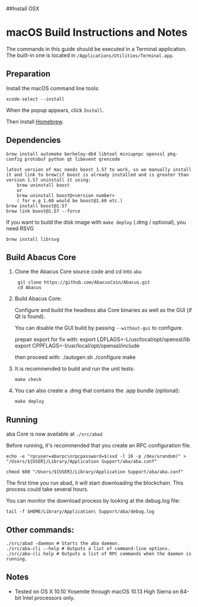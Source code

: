 ##Install OSX

macOS Build Instructions and Notes
====================================
The commands in this guide should be executed in a Terminal application.
The built-in one is located in `/Applications/Utilities/Terminal.app`.

Preparation
-----------
Install the macOS command line tools:

`xcode-select --install`

When the popup appears, click `Install`.

Then install [Homebrew](https://brew.sh).

Dependencies
----------------------

    brew install automake berkeley-db4 libtool miniupnpc openssl pkg-config protobuf python qt libevent qrencode
	
	latest version of mac needs boost 1.57 to work, so we manually install it and link to brew(if boost is already installed and is greater than version 1.57 uninstall it using: 
		brew uninstall boost
		or
		brew uninstall boost@<version number>
		( for e.g 1.60 would be boost@1.60 etc.)
	brew install boost@1.57
	brew link boost@1.57 --force
	
If you want to build the disk image with `make deploy` (.dmg / optional), you need RSVG

    brew install librsvg

Build Abacus Core
------------------------

1. Clone the Abacus Core source code and cd into `aba`

        git clone https://github.com/AbacusCoin/Abacus.git
        cd Abacus

2.  Build Abacus Core:

    Configure and build the headless aba Core binaries as well as the GUI (if Qt is found).

    You can disable the GUI build by passing `--without-gui` to configure.

	prepair export for fix with:
		export LDFLAGS=-L/usr/local/opt/openssl/lib
		export CPPFLAGS=-I/usr/local/opt/openssl/include
	
	then proceed with:
        ./autogen.sh
        ./configure
        make

3.  It is recommended to build and run the unit tests:

        make check

4.  You can also create a .dmg that contains the .app bundle (optional):

        make deploy

Running
-------

aba Core is now available at `./src/abad`

Before running, it's recommended that you create an RPC configuration file.

    echo -e "rpcuser=abarpc\nrpcpassword=$(xxd -l 16 -p /dev/urandom)" > "/Users/${USER}/Library/Application Support/aba/aba.conf"

    chmod 600 "/Users/${USER}/Library/Application Support/aba/aba.conf"

The first time you run abad, it will start downloading the blockchain. This process could take several hours.

You can monitor the download process by looking at the debug.log file:

    tail -f $HOME/Library/Application\ Support/aba/debug.log

Other commands:
-------

    ./src/abad -daemon # Starts the aba daemon.
    ./src/aba-cli --help # Outputs a list of command-line options.
    ./src/aba-cli help # Outputs a list of RPC commands when the daemon is running.

Notes
-----

* Tested on OS X 10.10 Yosemite through macOS 10.13 High Sierra on 64-bit Intel processors only.


